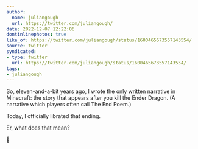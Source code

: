 ```yaml
---
author:
  name: juliangough
  url: https://twitter.com/juliangough/
date: 2022-12-07 12:22:06
dontinlinephotos: true
like_of: https://twitter.com/juliangough/status/1600465673557143554/
source: twitter
syndicated:
- type: twitter
  url: https://twitter.com/juliangough/status/1600465673557143554/
tags:
- juliangough
---
```


So, eleven-and-a-bit years ago, I wrote the only written narrative in Minecraft: the story that appears after you kill the Ender Dragon. (A narrative which players often call The End Poem.)

Today, I officially librated that ending.



Er, what does that mean?



🧵